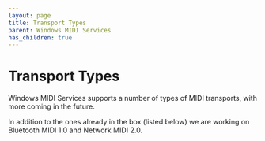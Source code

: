 ```yaml
---
layout: page
title: Transport Types
parent: Windows MIDI Services
has_children: true
---
```


# Transport Types

Windows MIDI Services supports a number of types of MIDI transports, with more coming in the future.

In addition to the ones already in the box (listed below) we are working on Bluetooth MIDI 1.0 and Network MIDI 2.0.
